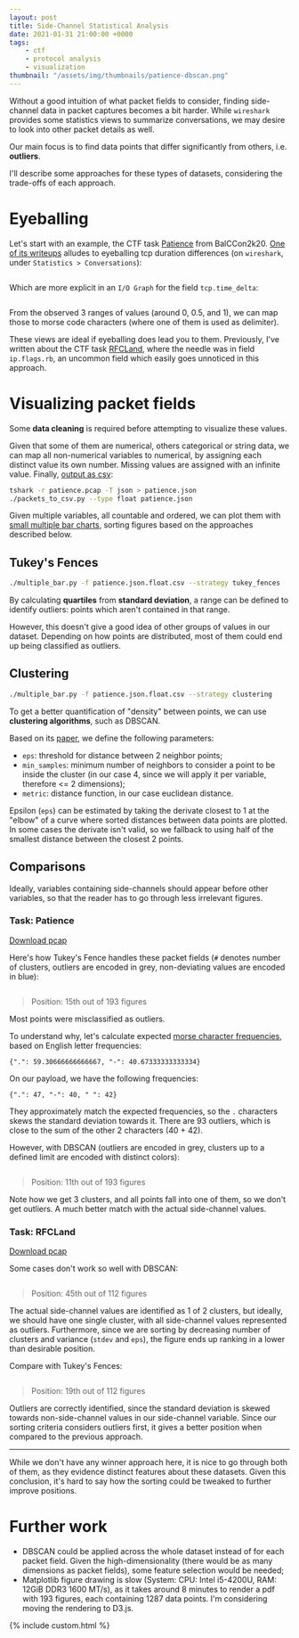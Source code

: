 ```yaml
---
layout: post
title: Side-Channel Statistical Analysis
date: 2021-01-31 21:00:00 +0000
tags:
    - ctf
    - protocol analysis
    - visualization
thumbnail: "/assets/img/thumbnails/patience-dbscan.png"
---
```


Without a good intuition of what packet fields to consider, finding side-channel data in packet captures becomes a bit harder. While `wireshark` provides some statistics views to summarize conversations, we may desire to look into other packet details as well.

Our main focus is to find data points that differ significantly from others, i.e. **outliers**.

I'll describe some approaches for these types of datasets, considering the trade-offs of each approach.

# Eyeballing

Let's start with an example, the CTF task [Patience](https://ctftime.org/writeup/24019) from BalCCon2k20. [One of its writeups](https://ajdin.io/posts/ctf-balccon-2020/#forensicspatience) alludes to eyeballing tcp duration differences (on `wireshark`, under `Statistics > Conversations`):

<div class="c-container-center">
    <img src="{{site.url}}{{site.baseurl}}/assets/img/side-channels/conversations.png" alt=""/>
</div>

Which are more explicit in an `I/O Graph` for the field `tcp.time_delta`:

<div class="c-container-center">
    <img src="{{site.url}}{{site.baseurl}}/assets/img/side-channels/io_graph.png" alt=""/>
</div>

From the observed 3 ranges of values (around 0, 0.5, and 1), we can map those to morse code characters (where one of them is used as delimiter).

These views are ideal if eyeballing does lead you to them. Previously, I've written about the CTF task [RFCLand](https://nevesnunes.github.io/blog/2020/07/20/CTF-Writeup-UIUCTF-2020-RFCland.html), where the needle was in field `ip.flags.rb`, an uncommon field which easily goes unnoticed in this approach.

# Visualizing packet fields

Some **data cleaning** is required before attempting to visualize these values.

Given that some of them are numerical, others categorical or string data, we can map all non-numerical variables to numerical, by assigning each distinct value its own number. Missing values are assigned with an infinite value. Finally, [output as csv](https://github.com/nevesnunes/env/blob/master/common/code/snippets/pcap/packets_to_csv.py):

```bash
tshark -r patience.pcap -T json > patience.json
./packets_to_csv.py --type float patience.json
```

Given multiple variables, all countable and ordered, we can plot them with [small multiple bar charts](https://github.com/nevesnunes/aggregables/blob/master/aggregables/captures/matplotlib/multiple_bar.py), sorting figures based on the approaches described below.

## Tukey's Fences

```bash
./multiple_bar.py -f patience.json.float.csv --strategy tukey_fences
```

By calculating **quartiles** from **standard deviation**, a range can be defined to identify outliers: points which aren't contained in that range.

However, this doesn't give a good idea of other groups of values in our dataset. Depending on how points are distributed, most of them could end up being classified as outliers.

## Clustering

```bash
./multiple_bar.py -f patience.json.float.csv --strategy clustering
```

To get a better quantification of "density" between points, we can use **clustering algorithms**, such as DBSCAN.

Based on its [paper](http://www2.cs.uh.edu/~ceick/7363/Papers/dbscan.pdf), we define the following parameters:

- `eps`: threshold for distance between 2 neighbor points;
- `min_samples`: minimum number of neighbors to consider a point to be inside the cluster (in our case 4, since we will apply it per variable, therefore <= 2 dimensions);
- `metric`: distance function, in our case euclidean distance.

Epsilon (`eps`) can be estimated by taking the derivate closest to 1 at the "elbow" of a curve where sorted distances between data points are plotted. In some cases the derivate isn't valid, so we fallback to using half of the smallest distance between the closest 2 points.

## Comparisons

Ideally, variables containing side-channels should appear before other variables, so that the reader has to go through less irrelevant figures.

### Task: Patience

[Download pcap]({{site.url}}{{site.baseurl}}/assets/writeups/BalCCon2k20/patience.pcap)

Here's how Tukey's Fence handles these packet fields (`#` denotes number of clusters, outliers are encoded in grey, non-deviating values are encoded in blue):

<div class="c-container-center">
    <img src="{{site.url}}{{site.baseurl}}/assets/img/side-channels/patience-tukey.png" alt=""/>
</div>

> Position: 15th out of 193 figures

Most points were misclassified as outliers.

To understand why, let's calculate expected [morse character frequencies](https://github.com/nevesnunes/env/blob/master/common/code/snippets/encodings/morse_letter_frequency.py), based on English letter frequencies:

```
{".": 59.30666666666667, "-": 40.67333333333334}
```

On our payload, we have the following frequencies:

```
{".": 47, "-": 40, " ": 42}
```

They approximately match the expected frequencies, so the `.` characters skews the standard deviation towards it. There are 93 outliers, which is close to the sum of the other 2 characters (40 + 42).

However, with DBSCAN (outliers are encoded in grey, clusters up to a defined limit are encoded with distinct colors):

<div class="c-container-center">
    <img src="{{site.url}}{{site.baseurl}}/assets/img/side-channels/patience-dbscan.png" alt=""/>
</div>

> Position: 11th out of 193 figures

Note how we get 3 clusters, and all points fall into one of them, so we don't get outliers. A much better match with the actual side-channel values.

### Task: RFCLand

[Download pcap]({{site.url}}{{site.baseurl}}/assets/writeups/UIUCTF2020/challenge.pcap)

Some cases don't work so well with DBSCAN:

<div class="c-container-center">
    <img src="{{site.url}}{{site.baseurl}}/assets/img/side-channels/rfcland-dbscan.png" alt=""/>
</div>

> Position: 45th out of 112 figures

The actual side-channel values are identified as 1 of 2 clusters, but ideally, we should have one single cluster, with all side-channel values represented as outliers. Furthermore, since we are sorting by decreasing number of clusters and variance (`stdev` and `eps`), the figure ends up ranking in a lower than desirable position.

Compare with Tukey's Fences:

<div class="c-container-center">
    <img src="{{site.url}}{{site.baseurl}}/assets/img/side-channels/rfcland-tukey.png" alt=""/>
</div>

> Position: 19th out of 112 figures

Outliers are correctly identified, since the standard deviation is skewed towards non-side-channel values in our side-channel variable. Since our sorting criteria considers outliers first, it gives a better position when compared to the previous approach.

---

While we don't have any winner approach here, it is nice to go through both of them, as they evidence distinct features about these datasets. Given this conclusion, it's hard to say how the sorting could be tweaked to further improve positions.

# Further work

- DBSCAN could be applied across the whole dataset instead of for each packet field. Given the high-dimensionality (there would be as many dimensions as packet fields), some feature selection would be needed;
- Matplotlib figure drawing is slow (System: CPU: Intel i5-4200U, RAM: 12GiB DDR3 1600 MT/s), as it takes around 8 minutes to render a pdf with 193 figures, each containing 1287 data points. I'm considering moving the rendering to D3.js.

{% include custom.html %}
